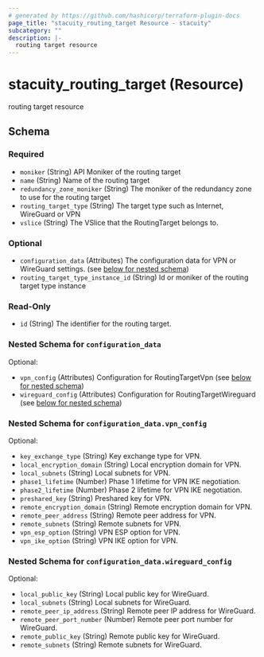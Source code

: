 ```yaml
---
# generated by https://github.com/hashicorp/terraform-plugin-docs
page_title: "stacuity_routing_target Resource - stacuity"
subcategory: ""
description: |-
  routing target resource
---
```


# stacuity_routing_target (Resource)

routing target resource



<!-- schema generated by tfplugindocs -->
## Schema

### Required

- `moniker` (String) API Moniker of the routing target
- `name` (String) Name of the routing target
- `redundancy_zone_moniker` (String) The moniker of the redundancy zone to use for the routing target
- `routing_target_type` (String) The target type such as Internet, WireGuard or VPN
- `vslice` (String) The VSlice that the RoutingTarget belongs to.

### Optional

- `configuration_data` (Attributes) The configuration data for VPN or WireGuard settings. (see [below for nested schema](#nestedatt--configuration_data))
- `routing_target_type_instance_id` (String) Id or moniker of the routing target type instance

### Read-Only

- `id` (String) The identifier for the routing target.

<a id="nestedatt--configuration_data"></a>
### Nested Schema for `configuration_data`

Optional:

- `vpn_config` (Attributes) Configuration for RoutingTargetVpn (see [below for nested schema](#nestedatt--configuration_data--vpn_config))
- `wireguard_config` (Attributes) Configuration for RoutingTargetWireguard (see [below for nested schema](#nestedatt--configuration_data--wireguard_config))

<a id="nestedatt--configuration_data--vpn_config"></a>
### Nested Schema for `configuration_data.vpn_config`

Optional:

- `key_exchange_type` (String) Key exchange type for VPN.
- `local_encryption_domain` (String) Local encryption domain for VPN.
- `local_subnets` (String) Local subnets for VPN.
- `phase1_lifetime` (Number) Phase 1 lifetime for VPN IKE negotiation.
- `phase2_lifetime` (Number) Phase 2 lifetime for VPN IKE negotiation.
- `preshared_key` (String) Preshared key for VPN.
- `remote_encryption_domain` (String) Remote encryption domain for VPN.
- `remote_peer_address` (String) Remote peer address for VPN.
- `remote_subnets` (String) Remote subnets for VPN.
- `vpn_esp_option` (String) VPN ESP option for VPN.
- `vpn_ike_option` (String) VPN IKE option for VPN.


<a id="nestedatt--configuration_data--wireguard_config"></a>
### Nested Schema for `configuration_data.wireguard_config`

Optional:

- `local_public_key` (String) Local public key for WireGuard.
- `local_subnets` (String) Local subnets for WireGuard.
- `remote_peer_ip_address` (String) Remote peer IP address for WireGuard.
- `remote_peer_port_number` (Number) Remote peer port number for WireGuard.
- `remote_public_key` (String) Remote public key for WireGuard.
- `remote_subnets` (String) Remote subnets for WireGuard.
